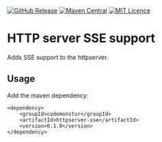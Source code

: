 
[![GitHub Release](https://img.shields.io/github/release/codemonstur/httpserver-sse.svg)](https://github.com/codemonstur/httpserver-sse/releases)
[![Maven Central](https://maven-badges.herokuapp.com/maven-central/com.github.codemonstur/httpserver-sse/badge.svg)](http://mvnrepository.com/artifact/com.github.codemonstur/httpserver-sse)
[![MIT Licence](https://badges.frapsoft.com/os/mit/mit.svg?v=103)](https://opensource.org/licenses/mit-license.php)

# HTTP server SSE support

Adds SSE support to the httpserver.

## Usage

Add the maven dependency:

    <dependency>
        <groupId>codemonstur</groupId>
        <artifactId>httpserver-sse</artifactId>
        <version>0.1.0</version>
    </dependency>
